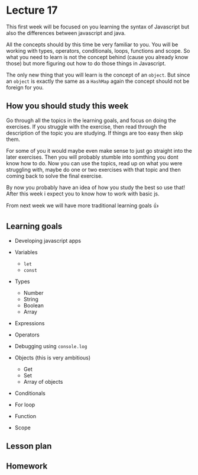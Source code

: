 # Lecture 17

This first week will be focused on you learning the syntax of Javascript but also the differences between javascript and java. 

All the concepts should by this time be very familiar to you. You will be working with types, operators, conditionals, loops, functions and scope. So what you need to learn is not the concept behind (cause you already know those) but more figuring out how to do those things in Javascript. 

The only new thing that you will learn is the concept of an `object`. But since an `object` is exactly the same as a `HashMap` again the concept should not be foreign for you. 



## How you should study this week

Go through all the topics in the learning goals, and focus on doing the exercises. If you struggle with the exercise, then read through the description of the topic you are studying. If things are too easy then skip them. 

For some of you it would maybe even make sense to just go straight into the later exercises. Then you will probably stumble into somthing you dont know how to do. Now you can use the topics, read up on what you were struggling with, maybe do one or two exercises with that topic and then coming back to solve the final exercise. 

By now you probably have an idea of how you study the best so use that! After this week i expect you to know how to work with basic js. 

From next week we will have more traditional learning goals 👍



## Learning goals

- Developing javascript apps

- Variables

  - `let`
  - `const`

- Types

  - Number
  - String
  - Boolean
  - Array

- Expressions

- Operators

- Debugging using `console.log`

- Objects (this is very ambitious)

  - Get
  - Set
  - Array of objects

- Conditionals

- For loop

- Function

- Scope

  



## Lesson plan



## Homework





